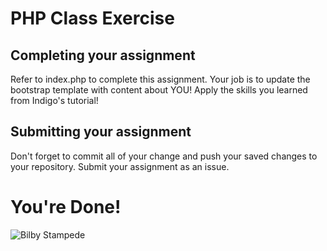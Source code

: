 # PHP Class Exercise

## Completing your assignment
Refer to index.php to complete this assignment. Your job is to update the bootstrap template with content about YOU! Apply the skills you learned from Indigo's tutorial!

## Submitting your assignment
Don't forget to commit all of your change and push your saved changes to your repository. Submit your assignment as an issue.

# You're Done!
![Bilby Stampede](https://media.giphy.com/media/yoJC2GnSClbPOkV0eA/giphy.gif)

